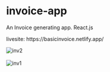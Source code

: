 # invoice-app
An Invoice generating app. React.js
<p>livesite:  https://basicinvoice.netlify.app/ </p>
<img src="https://i.postimg.cc/J0FknpKm/inv2.png" alt="inv2"/><br/><br/>
<img src="https://i.postimg.cc/vTTnbJr3/inv1.png" alt="inv1"/>
